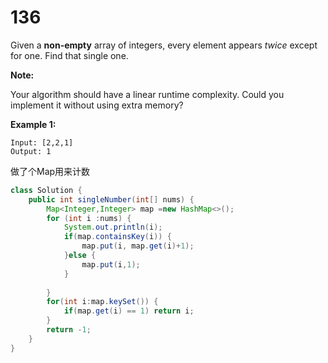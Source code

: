 # 136

Given a **non-empty** array of integers, every element appears *twice* except for one. Find that single one.

**Note:**

Your algorithm should have a linear runtime complexity. Could you implement it without using extra memory?

**Example 1:**

```
Input: [2,2,1]
Output: 1
```



做了个Map用来计数

```java
class Solution {
    public int singleNumber(int[] nums) {
    	Map<Integer,Integer> map =new HashMap<>();
        for (int i :nums) {
        	System.out.println(i);
        	if(map.containsKey(i)) {
        		map.put(i, map.get(i)+1);
        	}else {
        		map.put(i,1);
        	}
        	
        }
        for(int i:map.keySet()) {
        	if(map.get(i) == 1) return i;
        }
        return -1;
    }
}
```

